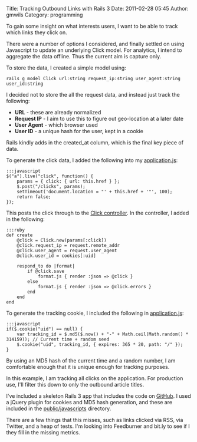 Title: Tracking Outbound Links with Rails 3
Date: 2011-02-28 05:45
Author: gmwils
Category: programming

To gain some insight on what interests users, I want to be able to track
which links they click on.

There were a number of options I considered, and finally settled on
using Javascript to update an underlying Click model. For analytics, I
intend to aggregate the data offline. Thus the current aim is capture
only.

To store the data, I created a simple model using:

    rails g model Click url:string request_ip:string user_agent:string user_id:string

I decided not to store the all the request data, and instead just track
the following:

-   **URL** - these are already normalized
-   **Request IP** - I aim to use this to figure out geo-location at a
    later date
-   **User Agent** - which browser used
-   **User ID** - a unique hash for the user, kept in a cookie

Rails kindly adds in the created\_at column, which is the final key
piece of data.

To generate the click data, I added the following into my
[application.js][]:

    :::javascript
    $("a").live("click", function() {
        params = { click: { url: this.href } };
        $.post("/clicks", params);
        setTimeout('document.location = "' + this.href + '"', 100);
        return false;
    });

This posts the click through to the [Click controller][]. In the
controller, I added in the following:

    :::ruby
    def create
        @click = Click.new(params[:click])
        @click.request_ip = request.remote_addr
        @click.user_agent = request.user_agent
        @click.user_id = cookies[:uid]

        respond_to do |format|
            if @click.save
                format.js { render :json => @click }
            else
                format.js { render :json => @click.errors }
            end
        end
    end

To generate the tracking cookie, I included the following in
[application.js][]:

    :::javascript
    if($.cookie("uid") == null) {
        var tracking_id = $.md5($.now() + "-" + Math.ceil(Math.random() * 314159)); // Current time + random seed
        $.cookie("uid", tracking_id, { expires: 365 * 20, path: "/" });
    }

By using an MD5 hash of the current time and a random number, I am
comfortable enough that it is unique enough for tracking purposes.

In this example, I am tracking all clicks on the application. For
production use, I'll filter this down to only the outbound article
titles.

I've included a skeleton Rails 3 app that includes the code on
[GitHub][]. I used a jQuery plugin for cookies and MD5 hash generation,
and these are included in the [public/javascripts][] directory.

There are a few things that this misses, such as links clicked via RSS,
via Twitter, and a heap of tests. I'm looking into Feedburner and bit.ly
to see if I they fill in the missing metrics.

  [application.js]: https://github.com/gmwils/clicks/blob/master/public/javascripts/application.js
  [Click controller]: https://github.com/gmwils/clicks/blob/master/app/controllers/clicks_controller.rb#L42
  [GitHub]: https://github.com/gmwils/clicks/
  [public/javascripts]: https://github.com/gmwils/clicks/tree/master/public/javascripts/jquery
